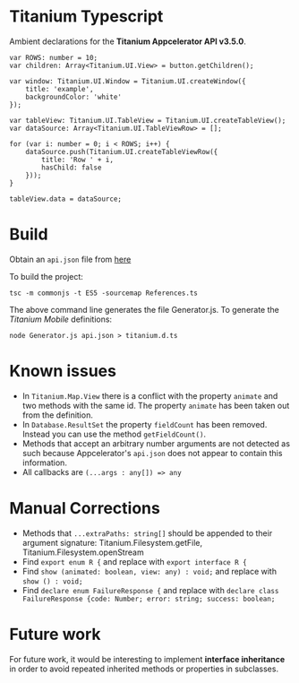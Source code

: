 # Titanium Typescript

Ambient declarations for the **Titanium Appcelerator API v3.5.0**.

	var ROWS: number = 10;
	var children: Array<Titanium.UI.View> = button.getChildren();
		
	var window: Titanium.UI.Window = Titanium.UI.createWindow({
		title: 'example',
		backgroundColor: 'white'
	});
	
	var tableView: Titanium.UI.TableView = Titanium.UI.createTableView();
	var dataSource: Array<Titanium.UI.TableViewRow> = [];
	
	for (var i: number = 0; i < ROWS; i++) {
		dataSource.push(Titanium.UI.createTableViewRow({
			title: 'Row ' + i,
			hasChild: false
		}));
	}
	
	tableView.data = dataSource;

# Build

Obtain an `api.json` file from [here](http://docs.appcelerator.com/titanium/data/index.html)

To build the project:

    tsc -m commonjs -t ES5 -sourcemap References.ts

The above command line generates the file Generator.js. To generate the _Titanium Mobile_ definitions:

    node Generator.js api.json > titanium.d.ts

# Known issues

*	In `Titanium.Map.View` there is a conflict with the property `animate` and two methods with the same id. The property `animate` has been taken out from the definition.
*	In `Database.ResultSet` the property `fieldCount` has been removed. Instead you can use the method `getFieldCount()`.
*   Methods that accept an arbitrary number arguments are not detected as such because Appcelerator's `api.json` does not appear to contain this information.
*   All callbacks are `(...args : any[]) => any`

# Manual Corrections

*	Methods that `...extraPaths: string[]` should be appended to their argument signature: Titanium.Filesystem.getFile, Titanium.Filesystem.openStream
*   Find `export enum R {` and replace with `export interface R {`
*   Find `show (animated: boolean, view: any) : void;` and replace with `show () : void;`
*   Find `declare enum FailureResponse {` and replace with `declare class FailureResponse {code: Number; error: string; success: boolean;`

# Future work

For future work, it would be interesting to implement **interface inheritance** in order to avoid
repeated inherited methods or properties in subclasses.